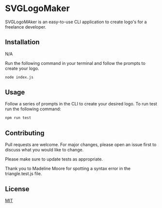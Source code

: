 # SVGLogoMaker

SVGLogoMAker is an easy-to-use CLI application to create logo's for a freelance developer.

## Installation

N/A

Run the following command in your terminal and follow the prompts to create your logo.

```bash
node index.js
```

## Usage

Follow a series of prompts in the CLI to create your desired logo. To run test run the following command:

```bash
npm run test
```

## Contributing

Pull requests are welcome. For major changes, please open an issue first
to discuss what you would like to change.

Please make sure to update tests as appropriate.

Thank you to Madeline Moore for spotting a syntax error in the triangle.test.js file.

## License

[MIT](https://choosealicense.com/licenses/mit/)
